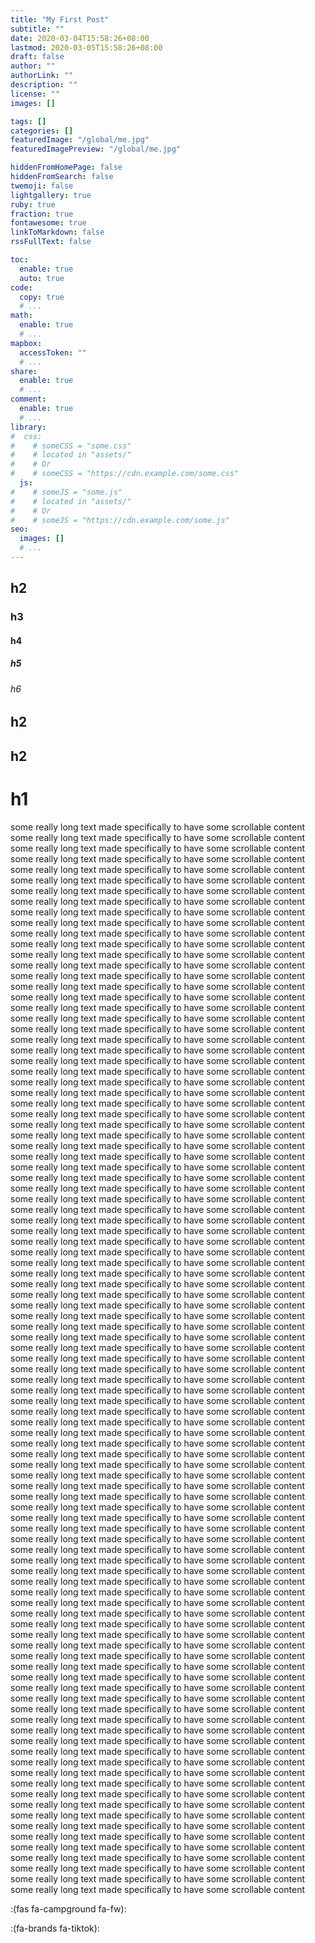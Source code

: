 ```yaml
---
title: "My First Post"
subtitle: ""
date: 2020-03-04T15:58:26+08:00
lastmod: 2020-03-05T15:58:26+08:00
draft: false
author: ""
authorLink: ""
description: ""
license: ""
images: []

tags: []
categories: []
featuredImage: "/global/me.jpg"
featuredImagePreview: "/global/me.jpg"

hiddenFromHomePage: false
hiddenFromSearch: false
twemoji: false
lightgallery: true
ruby: true
fraction: true
fontawesome: true
linkToMarkdown: false
rssFullText: false

toc:
  enable: true
  auto: true
code:
  copy: true
  # ...
math:
  enable: true
  # ...
mapbox:
  accessToken: ""
  # ...
share:
  enable: true
  # ...
comment:
  enable: true
  # ...
library:
#  css:
#    # someCSS = "some.css"
#    # located in "assets/"
#    # Or
#    # someCSS = "https://cdn.example.com/some.css"
  js:
#    # someJS = "some.js"
#    # located in "assets/"
#    # Or
#    # someJS = "https://cdn.example.com/some.js"
seo:
  images: []
  # ...
---
```


## h2
### h3
#### h4
##### h5
###### h6
## h2
## h2
# h1

some really long text made specifically to have some scrollable content
some really long text made specifically to have some scrollable content
some really long text made specifically to have some scrollable content
some really long text made specifically to have some scrollable content
some really long text made specifically to have some scrollable content
some really long text made specifically to have some scrollable content
some really long text made specifically to have some scrollable content
some really long text made specifically to have some scrollable content
some really long text made specifically to have some scrollable content
some really long text made specifically to have some scrollable content
some really long text made specifically to have some scrollable content
some really long text made specifically to have some scrollable content
some really long text made specifically to have some scrollable content
some really long text made specifically to have some scrollable content
some really long text made specifically to have some scrollable content
some really long text made specifically to have some scrollable content
some really long text made specifically to have some scrollable content
some really long text made specifically to have some scrollable content
some really long text made specifically to have some scrollable content
some really long text made specifically to have some scrollable content
some really long text made specifically to have some scrollable content
some really long text made specifically to have some scrollable content
some really long text made specifically to have some scrollable content
some really long text made specifically to have some scrollable content
some really long text made specifically to have some scrollable content
some really long text made specifically to have some scrollable content
some really long text made specifically to have some scrollable content
some really long text made specifically to have some scrollable content
some really long text made specifically to have some scrollable content
some really long text made specifically to have some scrollable content
some really long text made specifically to have some scrollable content
some really long text made specifically to have some scrollable content
some really long text made specifically to have some scrollable content
some really long text made specifically to have some scrollable content
some really long text made specifically to have some scrollable content
some really long text made specifically to have some scrollable content
some really long text made specifically to have some scrollable content
some really long text made specifically to have some scrollable content
some really long text made specifically to have some scrollable content
some really long text made specifically to have some scrollable content
some really long text made specifically to have some scrollable content
some really long text made specifically to have some scrollable content
some really long text made specifically to have some scrollable content
some really long text made specifically to have some scrollable content
some really long text made specifically to have some scrollable content
some really long text made specifically to have some scrollable content
some really long text made specifically to have some scrollable content
some really long text made specifically to have some scrollable content
some really long text made specifically to have some scrollable content
some really long text made specifically to have some scrollable content
some really long text made specifically to have some scrollable content
some really long text made specifically to have some scrollable content
some really long text made specifically to have some scrollable content
some really long text made specifically to have some scrollable content
some really long text made specifically to have some scrollable content
some really long text made specifically to have some scrollable content
some really long text made specifically to have some scrollable content
some really long text made specifically to have some scrollable content
some really long text made specifically to have some scrollable content
some really long text made specifically to have some scrollable content
some really long text made specifically to have some scrollable content
some really long text made specifically to have some scrollable content
some really long text made specifically to have some scrollable content
some really long text made specifically to have some scrollable content
some really long text made specifically to have some scrollable content
some really long text made specifically to have some scrollable content
some really long text made specifically to have some scrollable content
some really long text made specifically to have some scrollable content
some really long text made specifically to have some scrollable content
some really long text made specifically to have some scrollable content
some really long text made specifically to have some scrollable content
some really long text made specifically to have some scrollable content
some really long text made specifically to have some scrollable content
some really long text made specifically to have some scrollable content
some really long text made specifically to have some scrollable content
some really long text made specifically to have some scrollable content
some really long text made specifically to have some scrollable content
some really long text made specifically to have some scrollable content
some really long text made specifically to have some scrollable content
some really long text made specifically to have some scrollable content
some really long text made specifically to have some scrollable content
some really long text made specifically to have some scrollable content
some really long text made specifically to have some scrollable content
some really long text made specifically to have some scrollable content
some really long text made specifically to have some scrollable content
some really long text made specifically to have some scrollable content
some really long text made specifically to have some scrollable content
some really long text made specifically to have some scrollable content
some really long text made specifically to have some scrollable content
some really long text made specifically to have some scrollable content
some really long text made specifically to have some scrollable content
some really long text made specifically to have some scrollable content
some really long text made specifically to have some scrollable content
some really long text made specifically to have some scrollable content
some really long text made specifically to have some scrollable content
some really long text made specifically to have some scrollable content
some really long text made specifically to have some scrollable content
some really long text made specifically to have some scrollable content
some really long text made specifically to have some scrollable content
some really long text made specifically to have some scrollable content
some really long text made specifically to have some scrollable content

:(fas fa-campground fa-fw):

:(fa-brands fa-tiktok):

<i class="fa-brands fa-tiktok"></i>
